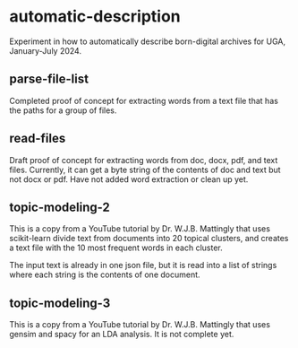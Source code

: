 # automatic-description

Experiment in how to automatically describe born-digital archives for UGA, January-July 2024.

## parse-file-list

Completed proof of concept for extracting words from a text file that has the paths for a group of files.

## read-files

Draft proof of concept for extracting words from doc, docx, pdf, and text files.
Currently, it can get a byte string of the contents of doc and text but not docx or pdf.
Have not added word extraction or clean up yet.

## topic-modeling-2

This is a copy from a YouTube tutorial by Dr. W.J.B. Mattingly that uses scikit-learn divide text from documents 
into 20 topical clusters, and creates a text file with the 10 most frequent words in each cluster.

The input text is already in one json file, but it is read into a list of strings 
where each string is the contents of one document.

## topic-modeling-3

This is a copy from a YouTube tutorial by Dr. W.J.B. Mattingly that uses gensim and spacy for an LDA analysis.
It is not complete yet.